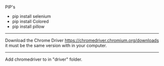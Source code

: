 PIP's

- pip install selenium
- pip install Colored
- pip install pillow
-----

Download the Chrome Driver https://chromedriver.chromium.org/downloads
it must be the same version with in your computer.

-----

Add chromedriver to in "driver" folder.
